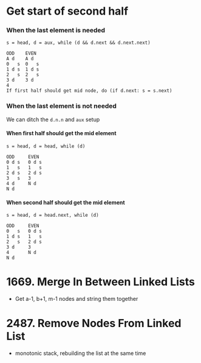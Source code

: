 # Get start of second half

### When the last element is needed
`s = head, d = aux, while (d && d.next && d.next.next)`
```
ODD    EVEN
A d    A d
0   s  0   s
1 d s  1 d s
2   s  2   s
3 d    3 d
4
If first half should get mid node, do (if d.next: s = s.next) 
```
### When the last element is not needed 
We can ditch the `d.n.n` and `aux` setup
#### When first half should get the mid element
`s = head, d = head, while (d)`
```text
ODD     EVEN
0 d s   0 d s 
1   s   1   s
2 d s   2 d s
3   s   3
4 d     N d
N d
```
#### When second half should get the mid element
`s = head, d = head.next, while (d)`
```
ODD     EVEN
0   s   0 d s 
1 d s   1   s
2   s   2 d s
3 d     3
4       N d
N d
```

# 1669. Merge In Between Linked Lists
* Get a-1, b+1, m-1 nodes and string them together

# 2487. Remove Nodes From Linked List
* monotonic stack, rebuilding the list at the same time

